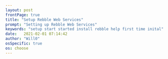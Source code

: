 ```yaml
---
layout: post
frontPage: true
title: "Setup Rebble Web Services"
prompt: "Setting up Rebble Web Services"
keywords: "setup start started install rebble help first time inital"
date:   2021-02-01 07:14:42
author: "Will0"
osSpecific: true
os: choose
---
```


